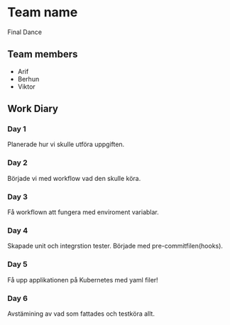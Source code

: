 # Team name
Final Dance

## Team members
- Arif
- Berhun
- Viktor

## Work Diary

### Day 1
Planerade hur vi skulle utföra uppgiften.

### Day 2
Började vi med workflow vad den skulle köra.

### Day 3
Få workflown att fungera med enviroment variablar.

### Day 4 
Skapade unit och integrstion tester. 
Började med pre-commitfilen(hooks).

### Day 5
Få upp applikationen på Kubernetes med yaml filer!

### Day 6 
Avstämining av vad som fattades och testköra allt.

